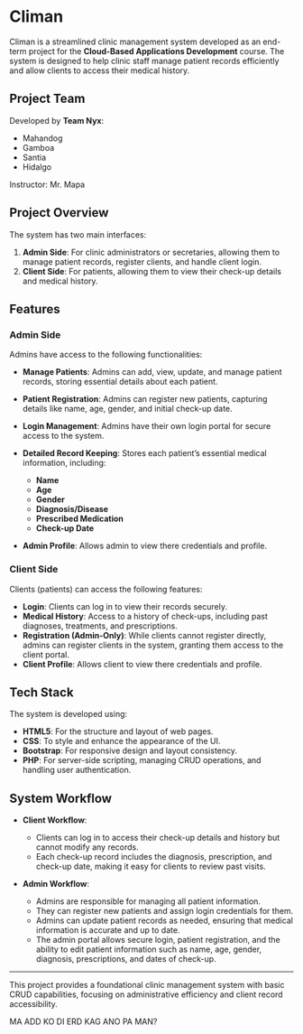 # Climan

Climan is a streamlined clinic management system developed as an end-term project for the **Cloud-Based Applications Development** course. The system is designed to help clinic staff manage patient records efficiently and allow clients to access their medical history. 

## Project Team

Developed by **Team Nyx**:
- Mahandog
- Gamboa
- Santia
- Hidalgo

Instructor: Mr. Mapa

## Project Overview

The system has two main interfaces:

1. **Admin Side**: For clinic administrators or secretaries, allowing them to manage patient records, register clients, and handle client login.
2. **Client Side**: For patients, allowing them to view their check-up details and medical history.

## Features

### Admin Side

Admins have access to the following functionalities:

- **Manage Patients**: Admins can add, view, update, and manage patient records, storing essential details about each patient.
- **Patient Registration**: Admins can register new patients, capturing details like name, age, gender, and initial check-up date.
- **Login Management**: Admins have their own login portal for secure access to the system.
- **Detailed Record Keeping**: Stores each patient’s essential medical information, including:
  - **Name**
  - **Age**
  - **Gender**
  - **Diagnosis/Disease**
  - **Prescribed Medication**
  - **Check-up Date**

- **Admin Profile**: Allows admin to view there credentials and profile.

### Client Side

Clients (patients) can access the following features:

- **Login**: Clients can log in to view their records securely.
- **Medical History**: Access to a history of check-ups, including past diagnoses, treatments, and prescriptions.
- **Registration (Admin-Only)**: While clients cannot register directly, admins can register clients in the system, granting them access to the client portal.
- **Client Profile**: Allows client to view there credentials and profile.

## Tech Stack

The system is developed using:

- **HTML5**: For the structure and layout of web pages.
- **CSS**: To style and enhance the appearance of the UI.
- **Bootstrap**: For responsive design and layout consistency.
- **PHP**: For server-side scripting, managing CRUD operations, and handling user authentication.

## System Workflow

- **Client Workflow**:
  - Clients can log in to access their check-up details and history but cannot modify any records.
  - Each check-up record includes the diagnosis, prescription, and check-up date, making it easy for clients to review past visits.

- **Admin Workflow**:
  - Admins are responsible for managing all patient information.
  - They can register new patients and assign login credentials for them.
  - Admins can update patient records as needed, ensuring that medical information is accurate and up to date.
  - The admin portal allows secure login, patient registration, and the ability to edit patient information such as name, age, gender, diagnosis, prescriptions, and dates of check-up.

---

This project provides a foundational clinic management system with basic CRUD capabilities, focusing on administrative efficiency and client record accessibility.


MA ADD KO DI ERD KAG ANO PA MAN?